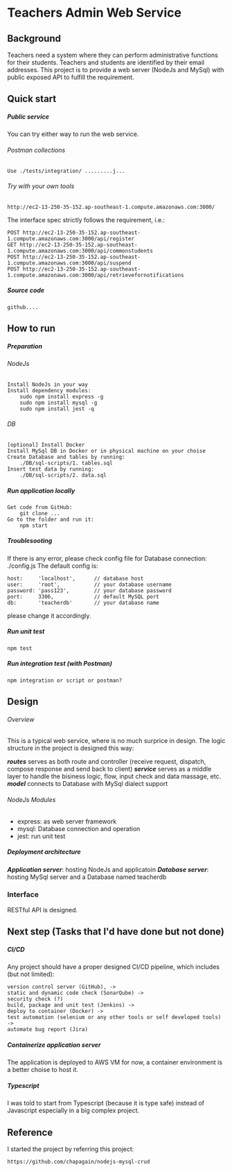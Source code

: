 Teachers Admin Web Service
========

## Background

Teachers need a system where they can perform administrative functions for their students. Teachers and students are identified by their email addresses.
This project is to provide a web server (NodeJs and MySql) with public exposed API to fulfill the requirement.

## Quick start

##### Public service
You can try either way to run the web service.

###### Postman collections
    Use ./tests/integration/ .........j...
    
###### Try with your own tools
    http://ec2-13-250-35-152.ap-southeast-1.compute.amazonaws.com:3000/

The interface spec strictly follows the requirement, i.e.:

    POST http://ec2-13-250-35-152.ap-southeast-1.compute.amazonaws.com:3000/api/register
    GET http://ec2-13-250-35-152.ap-southeast-1.compute.amazonaws.com:3000/api/commonstudents
    POST http://ec2-13-250-35-152.ap-southeast-1.compute.amazonaws.com:3000/api/suspend
    POST http://ec2-13-250-35-152.ap-southeast-1.compute.amazonaws.com:3000/api/retrievefornotifications

##### Source code
    github....

## How to run

##### Preparation
###### NodeJs
    Install NodeJs in your way
    Install dependency modules:
        sudo npm install express -g
        sudo npm install mysql -g
        sudo npm install jest -q

###### DB
    [optional] Install Docker
    Install MySql DB in Docker or in physical machine on your choise
    Create Database and tables by running:
        ./DB/sql-scripts/1. tables.sql
    Insert test data by running:
        ./DB/sql-scripts/2. data.sql

##### Run application locally
    Get code from GitHub:
        git clone ...
    Go to the folder and run it:
        npm start

##### Troublesooting
If there is any error, please check config file for Database connection:
    ./config.js
The default config is:

	host:     'localhost', 	    // database host
	user:     'root',           // your database username
	password: 'pass123',        // your database password
	port:     3306,             // default MySQL port
	db:       'teacherdb'       // your database name

please change it accordingly.

##### Run unit test
    npm test

##### Run integration test (with Postman)
    npm integration or script or postman?

## Design

###### Overview
This is a typical web service, where is no much surprice in design.
The logic structure in the project is designed this way:

***routes*** serves as both route and controller (receive request, dispatch, compose response and send back to client)
***service*** serves as a middle layer to handle the bisiness logic, flow, input check and data massage, etc.
***model*** connects to Database with MySql dialect support

###### NodeJs Modules

- express: as web server framework
- mysql: Database connection and operation
- jest: run unit test


##### Deployment architecture 
***Application server***: hosting NodeJs and applicatoin
***Database server***: hosting MySql server and a Database named teacherdb

### Interface
RESTful API is designed.

## Next step (Tasks that I'd have done but not done)

##### CI/CD
Any project should have a proper designed CI/CD pipeline, which includes (but not limited):

    version control server (GitHub), -> 
    static and dynamic code check (SonarQube) ->
    security check (?)
    build, package and unit test (Jenkins) ->
    deploy to container (Docker) ->
    test automation (selenium or any other tools or self developed tools) ->
    automate bug report (Jira)

##### Containerize application server
The application is deployed to AWS VM for now, a container environment is a better choise to host it.

##### Typescript
I was told to start from Typescript (because it is type safe) instead of Javascript especially in a big complex project.

## Reference

I started the project by referring this project:
    
    https://github.com/chapagain/nodejs-mysql-crud
